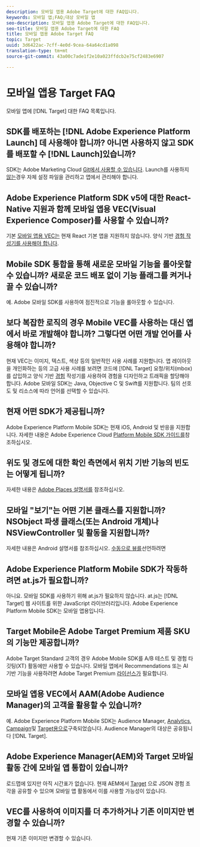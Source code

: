 ```yaml
---
description: 모바일 앱용 Adobe Target에 대한 FAQ입니다.
keywords: 모바일 앱;FAQ;대상 모바일 앱
seo-description: 모바일 앱용 Adobe Target에 대한 FAQ입니다.
seo-title: 모바일 앱용 Adobe Target에 대한 FAQ
title: 모바일 앱용 Adobe Target FAQ
topic: Target
uuid: 3d6422ac-7cff-4e0d-9cea-64a64cd1a098
translation-type: tm+mt
source-git-commit: 43a00c7ade1f2e10a023ffdcb2e75cf2483e6907

---
```



# 모바일 앱용 Target FAQ

모바일 앱에 [!DNL Target] 대한 FAQ 목록입니다.

## SDK를 배포하는 [!DNL Adobe Experience Platform Launch] 데 사용해야 합니까? 아니면 사용하지 않고 SDK를 배포할 수 [!DNL Launch]있습니까?

SDK는 Adobe Marketing Cloud [Git에서 사용할 수 있습니다](https://github.com/Adobe-Marketing-Cloud/acp-sdks/). Launch를 사용하지 [않는](https://docs.adobe.com/content/help/en/launch/using/overview.html)경우 자체 설정 파일을 관리하고 앱에서 관리해야 합니다.

## Adobe Experience Platform SDK v5에 대한 React-Native 지원과 함께 모바일 앱용 VEC(Visual Experience Composer)를 사용할 수 있습니까?

기본 [모바일 앱용 VEC는](/help/c-target-mobile-app/c-mobile-visual-experience-composer/mobile-visual-experience-composer.md) 현재 React 기본 앱을 지원하지 않습니다. 양식 기반 [경험 작성기를 사용해야 합니다](/help/c-experiences/form-experience-composer.md).

## Mobile SDK 통합을 통해 새로운 모바일 기능을 롤아웃할 수 있습니까? 새로운 코드 배포 없이 기능 플래그를 켜거나 끌 수 있습니까?

예. Adobe 모바일 SDK를 사용하여 점진적으로 기능을 롤아웃할 수 있습니다.

## 보다 복잡한 로직의 경우 Mobile VEC를 사용하는 대신 앱에서 바로 개발해야 합니까? 그렇다면 어떤 개발 언어를 사용해야 합니까?

현재 VEC는 이미지, 텍스트, 색상 등의 일반적인 사용 사례를 지원합니다. 앱 레이아웃을 개인화하는 등의 고급 사용 사례를 보려면 코드에 [!DNL Target] 요청/위치(mbox)를 삽입하고 양식 기반 [경험](/help/c-experiences/form-experience-composer.md) 작성기를 사용하여 경험을 디자인하고 트래픽을 할당해야 합니다. Adobe 모바일 SDK는 Java, Objective C 및 Swift를 지원합니다. 팀의 선호도 및 리소스에 따라 언어를 선택할 수 있습니다.

## 현재 어떤 SDK가 제공됩니까?

Adobe Experience Platform Mobile SDK는 현재 iOS, Android 및 반응을 지원합니다. 자세한 내용은 Adobe Experience Cloud [Platform Mobile SDK 가이드를](https://aep-sdks.gitbook.io/docs/)참조하십시오.

## 위도 및 경도에 대한 확인 측면에서 위치 기반 기능의 빈도는 어떻게 됩니까?

자세한 내용은 [Adobe Places 설명서를](https://placesdocs.com/places-services-by-adobe-documentation/) 참조하십시오.

## 모바일 "보기"는 어떤 기본 클래스를 지원합니까? NSObject 파생 클래스(또는 Android 개체)나 NSViewController 및 활동을 지원합니까?

자세한 내용은 Android 설명서를 참조하십시오. [수동으로 뷰를](/help/c-target-mobile-app/c-mobile-visual-experience-composer/mobile-visual-experience-composer-android.md#views)선언하려면

## Adobe Experience Platform Mobile SDK가 작동하려면 at.js가 필요합니까?

아니요. 모바일 SDK를 사용하기 위해 at.js가 필요하지 않습니다. at.js는 [!DNL Target] 웹 사이트를 위한 JavaScript 라이브러리입니다. Adobe Experience Platform Mobile SDK는 모바일 앱용입니다.

## Target Mobile은 Adobe Target Premium 제품 SKU의 기능만 제공합니까?

Adobe Target Standard 고객의 경우 Adobe Mobile SDK를 A/B 테스트 및 경험 타깃팅(XT) 활동에만 사용할 수 있습니다. 모바일 앱에서 Recommendations 또는 AI 기반 기능을 사용하려면 Adobe Target Premium [라이선스가](/help/c-intro/intro.md#premium) 필요합니다.

## 모바일 앱용 VEC에서 AAM(Adobe Audience Manager)의 고객을 활용할 수 있습니까?

예. Adobe Experience Platform Mobile SDK는 Audience Manager, [Analytics](https://docs.adobe.com/content/help/en/audience-manager/user-guide/aam-home.html), [Campaign](https://docs.adobe.com/content/help/en/analytics/landing/home.html)및 [Target용으로](https://docs.adobe.com/content/help/en/campaign-standard/using/campaign-standard-home.html)구축되었습니다. Audience Manager의 대상은 공유됩니다 [!DNL Target].

## Adobe Experience Manager(AEM)와 Target 모바일 활동 간에 모바일 앱 통합이 있습니까?

로드맵에 있지만 아직 시간표가 없습니다. 현재 AEM에서 [Target](/help/c-experiences/c-manage-content/aem-experience-fragments.md) 으로 JSON 경험 조각을 공유할 수 있으며 모바일 앱 활동에서 이를 사용할 가능성이 있습니다.

## VEC를 사용하여 이미지를 더 추가하거나 기존 이미지만 변경할 수 있습니까?

현재 기존 이미지만 변경할 수 있습니다.
